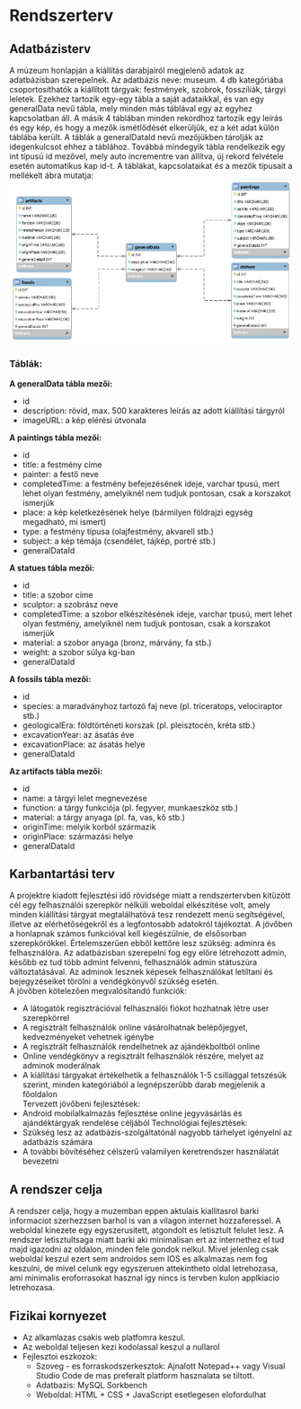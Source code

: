 # Rendszerterv

## Adatbázisterv

A múzeum honlapján a kiállítás darabjairól megjelenő adatok az adatbázisban szerepelnek. Az adatbázis neve: museum. 4 db kategóriába csoportosíthatók a kiállított tárgyak: festmények, szobrok, fosszíliák, tárgyi leletek. Ezekhez tartozik egy-egy tábla a saját adataikkal, és van egy generalData nevű tábla, mely minden más táblával egy az egyhez kapcsolatban áll. A másik 4 táblában minden rekordhoz tartozik egy leírás és egy kép, és hogy a mezők ismétlődését elkerüljük, ez a két adat külön táblába került. A táblák a generalDataId nevű mezőjükben tárolják az idegenkulcsot ehhez a táblához. Továbbá mindegyik tábla rendelkezik egy int típusú id mezővel, mely auto incrementre van állítva, új rekord felvétele esetén automatikus kap id-t.  A táblákat, kapcsolataikat és a mezők típusait a mellékelt ábra mutatja: 
![Adatbázis EER diagram](Abrak/database.png)

### Táblák:

**A generalData tábla mezői:**
- id
- description: rövid, max. 500 karakteres leírás az adott kiállítási tárgyról
- imageURL: a kép elérési útvonala

**A paintings tábla mezői:**
- id
- title: a festmény címe
- painter: a festő neve
- completedTime: a festmény befejezésének ideje, varchar tpusú, mert lehet olyan festmény, amelyiknél nem tudjuk pontosan, csak a korszakot ismerjük
- place: a kép keletkezésének helye (bármilyen földrajzi egység megadható, mi ismert)
- type: a festmény típusa (olajfestmény, akvarell stb.)
- subject: a kép témája (csendélet, tájkép, portré stb.)
- generalDataId

**A statues tábla mezői:**
- id
- title: a szobor címe
- sculptor: a szobrász neve
- completedTime: a szobor elkészítésének ideje, varchar tpusú, mert lehet olyan festmény, amelyiknél nem tudjuk pontosan, csak a korszakot ismerjük
- material: a szobor anyaga (bronz, márvány, fa stb.)
- weight: a szobor súlya kg-ban
- generalDataId

**A fossils tábla mezői:**
- id
- species: a maradványhoz tartozó faj neve (pl. triceratops, velociraptor stb.)
- geologicalEra: földtörténeti korszak (pl. pleisztocén, kréta stb.)
- excavationYear: az ásatás éve
- excavationPlace: az ásatás helye
- generalDataId

**Az artifacts tábla mezői:**
- id
- name: a tárgyi lelet megnevezése
- function: a tárgy funkciója (pl. fegyver, munkaeszköz stb.)
- material: a tárgy anyaga (pl. fa, vas, kő stb.)
- originTime: melyik korból származik
- originPlace: származási helye
- generalDataId

## Karbantartási terv
A projektre kiadott fejlesztési idő rövidsége miatt a rendszertervben kitűzött cél egy felhasználói szerepkör nélküli weboldal elkészítése volt, amely minden kiállítási tárgyat megtalálhatóvá tesz rendezett menü segítségével, illetve az elérhetőségekről és a legfontosabb adatokról tájékoztat. A jövőben a honlapnak számos funkcióval kell kiegészülnie, de elsősorban szerepkörökkel. Értelemszerűen ebből kettőre lesz szükség: adminra és felhasználóra. Az adatbázisban szerepelni fog egy előre létrehozott admin, később ez tud több admint felvenni, felhasználók admin státuszúra változtatásával. Az adminok lesznek képesek felhasználókat letiltani és bejegyzéseiket törölni a vendégkönyvől szükség esetén.  
A jövőben kötelezően megvalósítandó funkciók:  
- A látogatók regisztrációval felhasználói fiókot hozhatnak létre user szerepkörrel
- A regisztrált felhasználók online vásárolhatnak belépőjegyet, kedvezményeket vehetnek igénybe
- A regisztrált felhasználók rendelhetnek az ajándékboltból online
- Online vendégkönyv a regisztrált felhasználók részére, melyet az adminok moderálnak
- A kiállítási tárgyakat értékelhetik a felhasználók 1-5 csillaggal tetszésük szerint, minden kategóriából a legnépszerűbb darab megjelenik a főoldalon  
Tervezett jövőbeni fejlesztések:
- Android mobilalkalmazás fejlesztése online jegyvásárlás és ajándéktárgyak rendelése céljából
Technológiai fejlesztések:
- Szükség lesz az adatbázis-szolgáltatónál nagyobb tárhelyet igényelni az adatbázis számára
- A további bővítéséhez célszerű valamilyen keretrendszer használatát bevezetni

## A rendszer celja
A rendszer celja, hogy a muzemban eppen aktulais kiallitasrol barki informaciot szerhezzsen barhol is van a vilagon internet hozzaferessel.
A weboldal kinezete egy egyszerusitett, atgondolt es letisztult felulet lesz.
A rendszer letisztultsaga miatt barki aki minimalisan ert az internethez el tud majd igazodni az oldalon, minden fele gondok nelkul.
Mivel jelenleg csak weboldal keszul ezert sem androidos sem IOS es alkalmazas nem fog keszulni, de mivel celunk egy egyszeruen attekintheto oldal letrehozasa, ami minimalis eroforrasokat hasznal igy nincs is tervben kulon applkiacio letrehozasa.

## Fizikai kornyezet
- Az alkamlazas csakis web platfomra keszul.
- Az weboldal teljesen kezi kodolassal keszul a nullarol
- Fejlesztoi eszkozok:
    - Szoveg - es forraskodszerkesztok: Ajnalott Notepad++ vagy Visual Studio Code de mas preferalt platform hasznalata se tiltott.
    - Adatbazis: MySQL Sorkbench
    - Weboldal: HTML + CSS + JavaScript esetlegesen elofordulhat